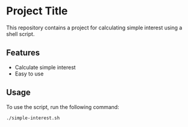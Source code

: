 # Project Title

This repository contains a project for calculating simple interest using a shell script.

## Features

- Calculate simple interest
- Easy to use

## Usage

To use the script, run the following command:

```sh
./simple-interest.sh